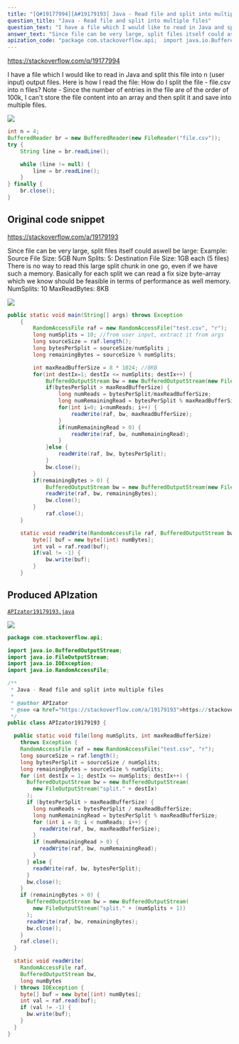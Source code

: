 ```yaml
---
title: "[Q#19177994][A#19179193] Java - Read file and split into multiple files"
question_title: "Java - Read file and split into multiple files"
question_text: "I have a file which I would like to read in Java and split this file into n (user input) output files. Here is how I read the file: How do I split the file - file.csv into n files? Note - Since the number of entries in the file are of the order of 100k, I can't store the file content into an array and then split it and save into multiple files."
answer_text: "Since file can be very large, split files itself could aswell be large: Example: Source File Size: 5GB Num Splits: 5: Destination File Size: 1GB each (5 files) There is no way to read this large split chunk in one go, even if we have such a memory. Basically for each split we can read a fix size byte-array which we know should be feasible in terms of performance as well memory. NumSplits: 10 MaxReadBytes: 8KB"
apization_code: "package com.stackoverflow.api;  import java.io.BufferedOutputStream; import java.io.FileOutputStream; import java.io.IOException; import java.io.RandomAccessFile;  /**  * Java - Read file and split into multiple files  *  * @author APIzator  * @see <a href=\"https://stackoverflow.com/a/19179193\">https://stackoverflow.com/a/19179193</a>  */ public class APIzator19179193 {    public static void file(long numSplits, int maxReadBufferSize)     throws Exception {     RandomAccessFile raf = new RandomAccessFile(\"test.csv\", \"r\");     long sourceSize = raf.length();     long bytesPerSplit = sourceSize / numSplits;     long remainingBytes = sourceSize % numSplits;     for (int destIx = 1; destIx <= numSplits; destIx++) {       BufferedOutputStream bw = new BufferedOutputStream(         new FileOutputStream(\"split.\" + destIx)       );       if (bytesPerSplit > maxReadBufferSize) {         long numReads = bytesPerSplit / maxReadBufferSize;         long numRemainingRead = bytesPerSplit % maxReadBufferSize;         for (int i = 0; i < numReads; i++) {           readWrite(raf, bw, maxReadBufferSize);         }         if (numRemainingRead > 0) {           readWrite(raf, bw, numRemainingRead);         }       } else {         readWrite(raf, bw, bytesPerSplit);       }       bw.close();     }     if (remainingBytes > 0) {       BufferedOutputStream bw = new BufferedOutputStream(         new FileOutputStream(\"split.\" + (numSplits + 1))       );       readWrite(raf, bw, remainingBytes);       bw.close();     }     raf.close();   }    static void readWrite(     RandomAccessFile raf,     BufferedOutputStream bw,     long numBytes   ) throws IOException {     byte[] buf = new byte[(int) numBytes];     int val = raf.read(buf);     if (val != -1) {       bw.write(buf);     }   } }"
---
```


https://stackoverflow.com/q/19177994

I have a file which I would like to read in Java and split this file into n (user input) output files. Here is how I read the file:
How do I split the file - file.csv into n files?
Note - Since the number of entries in the file are of the order of 100k, I can&#x27;t store the file content into an array and then split it and save into multiple files.


<div class="code-logo"><img src="/stackoverflow.png" /></div>

```java
int n = 4;
BufferedReader br = new BufferedReader(new FileReader("file.csv"));
try {
    String line = br.readLine();

    while (line != null) {
        line = br.readLine();
    }
} finally {
    br.close();
}
```


## Original code snippet

https://stackoverflow.com/a/19179193

Since file can be very large, split files itself could aswell be large:
Example:
Source File Size: 5GB
Num Splits: 5: Destination
File Size: 1GB each (5 files)
There is no way to read this large split chunk in one go, even if we have such a memory. Basically for each split we can read a fix size byte-array which we know should be feasible in terms of performance as well memory.
NumSplits: 10 MaxReadBytes: 8KB

<div class="code-logo"><img src="/stackoverflow.png" /></div>

```java
public static void main(String[] args) throws Exception
    {
        RandomAccessFile raf = new RandomAccessFile("test.csv", "r");
        long numSplits = 10; //from user input, extract it from args
        long sourceSize = raf.length();
        long bytesPerSplit = sourceSize/numSplits ;
        long remainingBytes = sourceSize % numSplits;

        int maxReadBufferSize = 8 * 1024; //8KB
        for(int destIx=1; destIx <= numSplits; destIx++) {
            BufferedOutputStream bw = new BufferedOutputStream(new FileOutputStream("split."+destIx));
            if(bytesPerSplit > maxReadBufferSize) {
                long numReads = bytesPerSplit/maxReadBufferSize;
                long numRemainingRead = bytesPerSplit % maxReadBufferSize;
                for(int i=0; i<numReads; i++) {
                    readWrite(raf, bw, maxReadBufferSize);
                }
                if(numRemainingRead > 0) {
                    readWrite(raf, bw, numRemainingRead);
                }
            }else {
                readWrite(raf, bw, bytesPerSplit);
            }
            bw.close();
        }
        if(remainingBytes > 0) {
            BufferedOutputStream bw = new BufferedOutputStream(new FileOutputStream("split."+(numSplits+1)));
            readWrite(raf, bw, remainingBytes);
            bw.close();
        }
            raf.close();
    }

    static void readWrite(RandomAccessFile raf, BufferedOutputStream bw, long numBytes) throws IOException {
        byte[] buf = new byte[(int) numBytes];
        int val = raf.read(buf);
        if(val != -1) {
            bw.write(buf);
        }
    }
```

## Produced APIzation

[`APIzator19179193.java`](https://github.com/blind-papers/apization-temp-data/raw/main/search/APIzator19179193.java)

<div class="code-logo"><img src="/apizator.png" /></div>

```java
package com.stackoverflow.api;

import java.io.BufferedOutputStream;
import java.io.FileOutputStream;
import java.io.IOException;
import java.io.RandomAccessFile;

/**
 * Java - Read file and split into multiple files
 *
 * @author APIzator
 * @see <a href="https://stackoverflow.com/a/19179193">https://stackoverflow.com/a/19179193</a>
 */
public class APIzator19179193 {

  public static void file(long numSplits, int maxReadBufferSize)
    throws Exception {
    RandomAccessFile raf = new RandomAccessFile("test.csv", "r");
    long sourceSize = raf.length();
    long bytesPerSplit = sourceSize / numSplits;
    long remainingBytes = sourceSize % numSplits;
    for (int destIx = 1; destIx <= numSplits; destIx++) {
      BufferedOutputStream bw = new BufferedOutputStream(
        new FileOutputStream("split." + destIx)
      );
      if (bytesPerSplit > maxReadBufferSize) {
        long numReads = bytesPerSplit / maxReadBufferSize;
        long numRemainingRead = bytesPerSplit % maxReadBufferSize;
        for (int i = 0; i < numReads; i++) {
          readWrite(raf, bw, maxReadBufferSize);
        }
        if (numRemainingRead > 0) {
          readWrite(raf, bw, numRemainingRead);
        }
      } else {
        readWrite(raf, bw, bytesPerSplit);
      }
      bw.close();
    }
    if (remainingBytes > 0) {
      BufferedOutputStream bw = new BufferedOutputStream(
        new FileOutputStream("split." + (numSplits + 1))
      );
      readWrite(raf, bw, remainingBytes);
      bw.close();
    }
    raf.close();
  }

  static void readWrite(
    RandomAccessFile raf,
    BufferedOutputStream bw,
    long numBytes
  ) throws IOException {
    byte[] buf = new byte[(int) numBytes];
    int val = raf.read(buf);
    if (val != -1) {
      bw.write(buf);
    }
  }
}

```